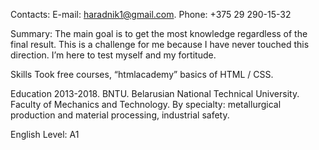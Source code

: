 Contacts:
E-mail: haradnik1@gmail.com. Phone: +375 29 290-15-32

Summary:
The main goal is to get the most knowledge regardless of the final result. This is a challenge for me because I have never touched this direction. I’m here to test myself and my fortitude.

Skills
Took free courses, “htmlacademy” basics of HTML / CSS.

Education
2013-2018. BNTU. Belarusian National Technical University. Faculty of Mechanics and Technology. By specialty: metallurgical production and material processing, industrial safety.

English
Level: A1
